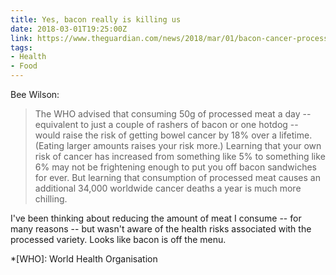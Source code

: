 ```yaml
---
title: Yes, bacon really is killing us
date: 2018-03-01T19:25:00Z
link: https://www.theguardian.com/news/2018/mar/01/bacon-cancer-processed-meats-nitrates-nitrites-sausages
tags:
- Health
- Food
---
```

Bee Wilson:

> The WHO advised that consuming 50g of processed meat a day -- equivalent to just a couple of rashers of bacon or one hotdog -- would raise the risk of getting bowel cancer by 18% over a lifetime. (Eating larger amounts raises your risk more.) Learning that your own risk of cancer has increased from something like 5% to something like 6% may not be frightening enough to put you off bacon sandwiches for ever. But learning that consumption of processed meat causes an additional 34,000 worldwide cancer deaths a year is much more chilling.

I've been thinking about reducing the amount of meat I consume -- for many reasons -- but wasn't aware of the health risks associated with the processed variety. Looks like bacon is off the menu.

*[WHO]: World Health Organisation
